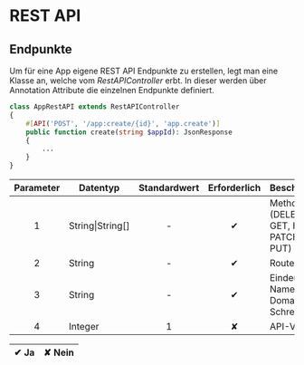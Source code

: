 # REST API

## Endpunkte

Um für eine App eigene REST API Endpunkte zu erstellen, legt man eine Klasse an, welche vom *RestAPIController* erbt. In dieser werden über Annotation Attribute die einzelnen Endpunkte definiert.

~~~php
class AppRestAPI extends RestAPIController
{
    #[API('POST', '/app:create/{id}', 'app.create')]
    public function create(string $appId): JsonResponse
    {
        ...
    }
}
~~~

| Parameter | Datentyp | Standardwert | Erforderlich | Beschreibung
| :-------: | -------- | :----------: | :----------: | ------------ 
| 1 | String\|String[] | - | &#10004; | Methode(n) (DELETE, GET, HEAD, PATCH, POST, PUT)
| 2 | String | - | &#10004; | Route
| 3 | String | - | &#10004; | Eindeutiger Name in Domain-Schreibweise.
| 4 | Integer | 1 | &#10008; | API-Version

| &#10004; Ja | &#10008; Nein
| ----------- | -------------
